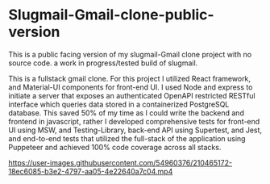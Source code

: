 # Slugmail-Gmail-clone-public-version
This is a public facing version of my slugmail-Gmail clone project with no source code.
a work in progress/tested build of slugmail.

This is a fullstack gmail clone.
For this project I utilized React framework, and Material-UI components for front-end UI.
I used Node and express to initiate a server that exposes an authenticated OpenAPI restricted RESTful interface which queries data stored
in a containerized PostgreSQL database. This saved 50% of my time as I could write the backend and frontend in javascript, rather 
I developed comprehensive tests for front-end UI using MSW, and Testing-Library, back-end API using Supertest,
and Jest, and end-to-end tests that utilized the full-stack of the application using Puppeteer and achieved 100% code coverage across all stacks.

https://user-images.githubusercontent.com/54960376/210465172-18ec6085-b3e2-4797-aa05-4e22640a7c04.mp4

